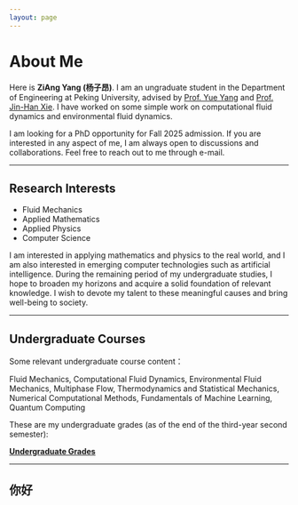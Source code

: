 ```yaml
---
layout: page
---
```


# About Me

Here is **ZiAng Yang (杨子昂)**. I am an ungraduate student in the Department of Engineering at Peking University, advised by [Prof. Yue Yang](https://en.coe.pku.edu.cn/faculty/facultyaz/891197.htm) and [Prof. Jin-Han Xie](https://en.coe.pku.edu.cn/faculty/facultyaz/918395.htm).  I have worked on some simple work on computational fluid dynamics and environmental fluid dynamics.

I am looking for a PhD opportunity for Fall 2025 admission. If you are interested in any aspect of me, I am always open to discussions and collaborations. Feel free to reach out to me through e-mail.

---

## Research Interests

- Fluid Mechanics
- Applied Mathematics
- Applied Physics
- Computer Science

I am interested in applying mathematics and physics to the real world, and I am also interested in emerging computer technologies such as artificial intelligence. During the remaining period of my undergraduate studies, I hope to broaden my horizons and acquire a solid foundation of relevant knowledge. I wish to devote my talent to these meaningful causes and bring well-being to society.

---

## Undergraduate Courses

Some relevant undergraduate course content：

Fluid Mechanics, Computational Fluid Dynamics, Environmental Fluid Mechanics, Multiphase Flow, Thermodynamics and Statistical Mechanics, Numerical Computational Methods, Fundamentals of Machine Learning, Quantum Computing

These are my undergraduate grades (as of the end of the third-year second semester):

**[Undergraduate Grades](CV-IoE.pdf)**

---

## 你好
